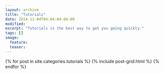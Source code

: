 ```yaml
---
layout: archive
title: "Tutorials"
date: 2014-11-04T04:04:04-04:00
modified:
excerpt: "Tutorials is the best way to get you going quickly."
tags: []
image:
  feature:
  teaser:
---
```


<div class="tiles">
{% for post in site.categories.tutorials %}
  {% include post-grid.html %}
{% endfor %}
</div><!-- /.tiles -->
